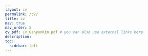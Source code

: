 ```yaml
---
layout: cv
permalink: /cv/
title: cv
nav: true
nav_order: 5
cv_pdf: CV_GahyunKim.pdf # you can also use external links here
description: 
toc:
  sidebar: left
---
```

